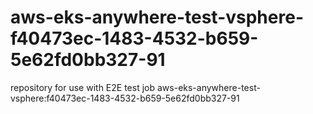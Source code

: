 # aws-eks-anywhere-test-vsphere-f40473ec-1483-4532-b659-5e62fd0bb327-91
repository for use with E2E test job aws-eks-anywhere-test-vsphere:f40473ec-1483-4532-b659-5e62fd0bb327-91
